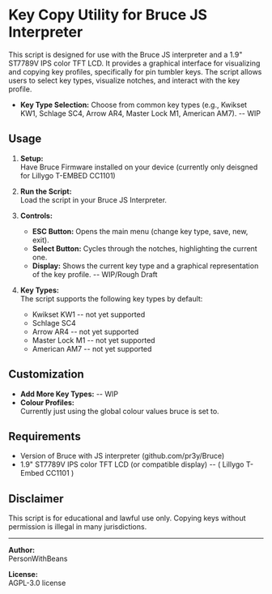 # Key Copy Utility for Bruce JS Interpreter

This script is designed for use with the Bruce JS interpreter and a 1.9" ST7789V IPS color TFT LCD. It provides a graphical interface for visualizing and copying key profiles, specifically for pin tumbler keys. The script allows users to select key types, visualize notches, and interact with the key profile.

- **Key Type Selection:** Choose from common key types (e.g., Kwikset KW1, Schlage SC4, Arrow AR4, Master Lock M1, American AM7). -- WIP

## Usage

1. **Setup:**  
  Have Bruce Firmware installed on your device (currently only deisgned for Lillygo T-EMBED CC1101)
2. **Run the Script:**  
   Load  the script in your Bruce JS Interpreter.

3. **Controls:**  
   - **ESC Button:** Opens the main menu (change key type, save, new, exit).
   - **Select Button:** Cycles through the notches, highlighting the current one. 
   - **Display:** Shows the current key type and a graphical representation of the key profile. -- WIP/Rough Draft

4. **Key Types:**  
   The script supports the following key types by default:
   - Kwikset KW1 -- not yet supported
   - Schlage SC4
   - Arrow AR4 -- not yet supported
   - Master Lock M1 -- not yet supported
   - American AM7 -- not yet supported

## Customization

- **Add More Key Types:**   -- WIP
- **Colour Profiles:**  
  Currently just using the global colour values bruce is set to.

## Requirements

- Version of Bruce with JS interpreter (github.com/pr3y/Bruce)
- 1.9" ST7789V IPS color TFT LCD (or compatible display) -- ( Lillygo T-Embed CC1101 )

## Disclaimer

This script is for educational and lawful use only. Copying keys without permission is illegal in many jurisdictions.

---

**Author:**  
PersonWithBeans

**License:**  
AGPL-3.0 license
